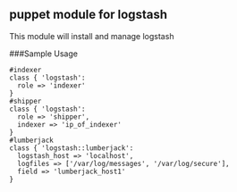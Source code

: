puppet module for logstash
--------------------------

This module will install and manage logstash

###Sample Usage

```
#indexer
class { 'logstash':
  role => 'indexer'
}
#shipper
class { 'logstash':
  role => 'shipper',
  indexer => 'ip_of_indexer'
}
#lumberjack
class { 'logstash::lumberjack':
  logstash_host => 'localhost',
  logfiles => ['/var/log/messages', '/var/log/secure'],
  field => 'lumberjack_host1'
}
```

